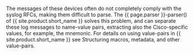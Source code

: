 The messages of these devices often do not completely comply with the
syslog RFCs, making them difficult to parse. The {{ page.parser }}-parser() of
{{ site.product.short_name }} solves this problem, and can separate these log messages
to name-value pairs, extracting also the Cisco-specific values, for
example, the mnemonic. For details on using value-pairs in {{ site.product.short_name }}
see Structuring macros, metadata, and other value-pairs.
